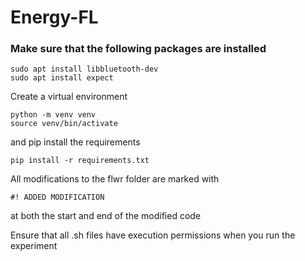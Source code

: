 # Energy-FL

### Make sure that the following packages are installed 

```
sudo apt install libbluetooth-dev
sudo apt install expect
```

Create a virtual environment

```
python -m venv venv
source venv/bin/activate
```

and pip install the requirements

```
pip install -r requirements.txt
```

All modifications to the flwr folder are marked with 

```
#! ADDED MODIFICATION
```

at both the start and end of the modified code

Ensure that all .sh files have execution permissions when you run the experiment